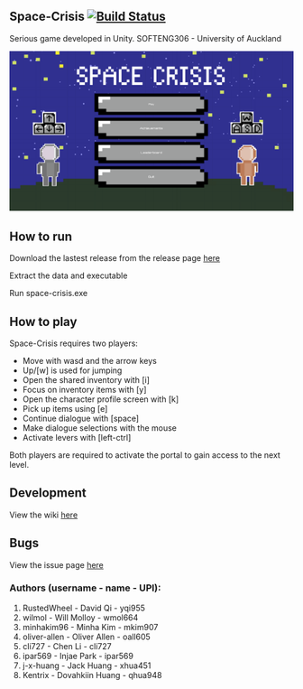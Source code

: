 ## Space-Crisis [![Build Status](https://travis-ci.com/wilmol/SE306_Project2.svg?token=Fxpxpqr26vp9edeBzyVz&branch=master)](https://travis-ci.com/wilmol/SE306_Project2)
Serious game developed in Unity. SOFTENG306 - University of Auckland

<p align="center"> <img src = UnityProject/Assets/Welcome-Screen/main-screen.png/></p>

## How to run 
Download the lastest release from the release page [here](https://github.com/wilmol/SE306_Project2/releases)  

Extract the data and executable

Run space-crisis.exe

## How to play
Space-Crisis requires two players:
* Move with wasd and the arrow keys
* Up/[w] is used for jumping
* Open the shared inventory with [i]
* Focus on inventory items with [y]
* Open the character profile screen with [k]
* Pick up items using [e]
* Continue dialogue with [space]
* Make dialogue selections with the mouse
* Activate levers with [left-ctrl]

Both players are required to activate the portal to gain access to the next level.

## Development
View the wiki [here](https://github.com/wilmol/SE306_Project2/wiki)  

## Bugs
View the issue page [here](https://github.com/wilmol/SE306_Project2/issues)  

### Authors (username - name - UPI):
1. RustedWheel - David Qi - yqi955
1. wilmol - Will Molloy - wmol664
1. minhakim96 - Minha Kim - mkim907
1. oliver-allen - Oliver Allen - oall605
1. cli727 - Chen Li - cli727
1. ipar569 - Injae Park - ipar569
1. j-x-huang - Jack Huang - xhua451
1. Kentrix - Dovahkiin Huang - qhua948
